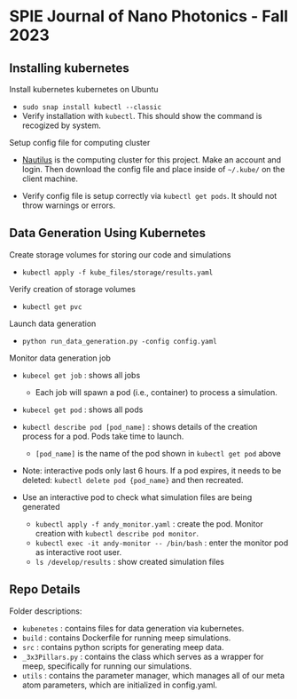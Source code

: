 # SPIE Journal of Nano Photonics - Fall 2023 

## Installing kubernetes 

Install kubernetes kubernetes on Ubuntu

- `sudo snap install kubectl --classic`
- Verify installation with `kubectl`. This should show the command is recogized by system.
  
Setup config file for computing cluster

- [Nautilus](https://portal.nrp-nautilus.io) is the computing cluster for this project. Make an account and login. Then download the config file and place inside of `~/.kube/` on the client machine.

- Verify config file is setup correctly via `kubectl get pods`. It should not throw warnings or errors.  

## Data Generation Using Kubernetes

Create storage volumes for storing our code and simulations
- `kubectl apply -f kube_files/storage/results.yaml`

Verify creation of storage volumes
- `kubectl get pvc`

Launch data generation 
- `python run_data_generation.py -config config.yaml`

Monitor data generation job
- `kubecel get job` : shows all jobs
  - Each job will spawn a pod (i.e., container) to process a simulation.
- `kubecel get pod` : shows all pods
- `kubectl describe pod [pod_name]` : shows details of the creation process for a pod. Pods take time to launch.
    - `[pod_name]` is the name of the pod shown in `kubectl get pod` above
- Note: interactive pods only last 6 hours. If a pod expires, it needs to be deleted: `kubectl delete pod {pod_name}` and then recreated.
  
- Use an interactive pod to check what simulation files are being generated
  - `kubectl apply -f andy_monitor.yaml` : create the pod. Monitor creation with `kubectl describe pod monitor`.
  - `kubectl exec -it andy-monitor -- /bin/bash` : enter the monitor pod as interactive root user.
  - `ls /develop/results` : show created simulation files

## Repo Details

Folder descriptions:
- `kubenetes` : contains files for data generation via kubernetes.
- `build` : contains Dockerfile for running meep simulations.
- `src` : contains python scripts for generating meep data.
- `_3x3Pillars.py` : contains the class which serves as a wrapper for meep, specifically for running our simulations.
- `utils` : contains the parameter manager, which manages all of our meta atom parameters, which are initialized in config.yaml.
